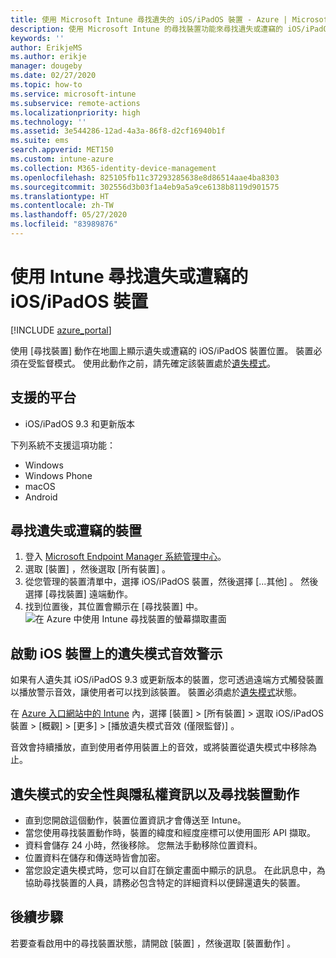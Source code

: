 ```yaml
---
title: 使用 Microsoft Intune 尋找遺失的 iOS/iPadOS 裝置 - Azure | Microsoft Docs
description: 使用 Microsoft Intune 的尋找裝置功能來尋找遺失或遭竊的 iOS/iPadOS 裝置。 在使用尋找裝置動作時，取得安全性和隱私權資訊的詳細資料。
keywords: ''
author: ErikjeMS
ms.author: erikje
manager: dougeby
ms.date: 02/27/2020
ms.topic: how-to
ms.service: microsoft-intune
ms.subservice: remote-actions
ms.localizationpriority: high
ms.technology: ''
ms.assetid: 3e544286-12ad-4a3a-86f8-d2cf16940b1f
ms.suite: ems
search.appverid: MET150
ms.custom: intune-azure
ms.collection: M365-identity-device-management
ms.openlocfilehash: 825105fb11c37293285638e8d86514aae4ba8303
ms.sourcegitcommit: 302556d3b03f1a4eb9a5a9ce6138b8119d901575
ms.translationtype: HT
ms.contentlocale: zh-TW
ms.lasthandoff: 05/27/2020
ms.locfileid: "83989876"
---
```

# <a name="locate-lost-or-stolen-iosipados-devices-with-intune"></a>使用 Intune 尋找遺失或遭竊的 iOS/iPadOS 裝置

[!INCLUDE [azure_portal](../includes/azure_portal.md)]

使用 [尋找裝置]  動作在地圖上顯示遺失或遭竊的 iOS/iPadOS 裝置位置。 裝置必須在受監督模式。 使用此動作之前，請先確定該裝置處於[遺失模式](device-lost-mode.md)。

## <a name="supported-platforms"></a>支援的平台

- iOS/iPadOS 9.3 和更新版本

下列系統不支援這項功能： 
- Windows
- Windows Phone
- macOS
- Android

## <a name="locate-a-lost-or-stolen-device"></a>尋找遺失或遭竊的裝置

1. 登入 [Microsoft Endpoint Manager 系統管理中心](https://go.microsoft.com/fwlink/?linkid=2109431)。
3. 選取 [裝置]  ，然後選取 [所有裝置]  。
4. 從您管理的裝置清單中，選擇 iOS/iPadOS 裝置，然後選擇 [...其他]  。 然後選擇 [尋找裝置]  遠端動作。
5. 找到位置後，其位置會顯示在 [尋找裝置]  中。
    ![在 Azure 中使用 Intune 尋找裝置的螢幕擷取畫面](./media/device-locate/locate-device.png)


## <a name="activate-lost-mode-sound-alert-on-an-ios-device"></a>啟動 iOS 裝置上的遺失模式音效警示

如果有人遺失其 iOS/iPadOS 9.3 或更新版本的裝置，您可透過遠端方式觸發裝置以播放警示音效，讓使用者可以找到該裝置。 裝置必須處於[遺失模式](device-lost-mode.md)狀態。

在 [Azure 入口網站中的 Intune](https://aka.ms/intuneportal) 內，選擇 [裝置]   > [所有裝置]  > 選取 iOS/iPadOS 裝置 > [概觀]   > [更多]   > [播放遺失模式音效 (僅限監督)]  。

音效會持續播放，直到使用者停用裝置上的音效，或將裝置從遺失模式中移除為止。


## <a name="security-and-privacy-information-for-lost-mode-and-locate-device-actions"></a>遺失模式的安全性與隱私權資訊以及尋找裝置動作
- 直到您開啟這個動作，裝置位置資訊才會傳送至 Intune。
- 當您使用尋找裝置動作時，裝置的緯度和經度座標可以使用圖形 API 擷取。
- 資料會儲存 24 小時，然後移除。 您無法手動移除位置資料。
- 位置資料在儲存和傳送時皆會加密。
- 當您設定遺失模式時，您可以自訂在鎖定畫面中顯示的訊息。 在此訊息中，為協助尋找裝置的人員，請務必包含特定的詳細資料以便歸還遺失的裝置。

## <a name="next-steps"></a>後續步驟

若要查看啟用中的尋找裝置狀態，請開啟 [裝置]  ，然後選取 [裝置動作]  。
